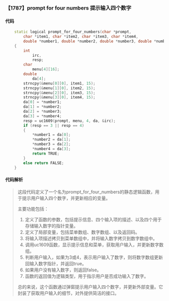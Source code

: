 ### 【1787】prompt for four numbers 提示输入四个数字

#### 代码

```cpp
    static logical prompt_for_four_numbers(char *prompt,  
        char *item1, char *item2, char *item3, char *item4,  
        double *number1, double *number2, double *number3, double *number4)  
    {  
        int  
            irc,  
            resp;  
        char  
            menu[4][16];  
        double  
            da[4];  
        strncpy(&menu[0][0], item1, 15);  
        strncpy(&menu[1][0], item2, 15);  
        strncpy(&menu[2][0], item3, 15);  
        strncpy(&menu[3][0], item4, 15);  
        da[0] = *number1;  
        da[1] = *number2;  
        da[2] = *number3;  
        da[3] = *number4;  
        resp = uc1609(prompt, menu, 4, da, &irc);  
        if (resp == 3 || resp == 4)  
        {  
            *number1 = da[0];  
            *number2 = da[1];  
            *number3 = da[2];  
            *number4 = da[3];  
            return TRUE;  
        }  
        else return FALSE;  
    }

```

#### 代码解析

> 这段代码定义了一个名为prompt_for_four_numbers的静态逻辑函数，用于提示用户输入四个数字，并更新相应的变量。
>
> 主要功能包括：
>
> 1. 定义了函数的参数，包括提示信息、四个输入项的描述、以及四个用于存储输入数字的指针变量。
> 2. 定义了局部变量，包括菜单数组、数字数组、以及返回码。
> 3. 将输入项描述拷贝到菜单数组中，并将输入数字拷贝到数字数组中。
> 4. 调用uc1609函数，显示提示信息和菜单，获取用户输入，并更新数字数组。
> 5. 判断用户输入，如果为3或4，表示用户输入了数字，则将数字数组更新回输入数字指针，并返回true。
> 6. 如果用户没有输入数字，则返回false。
> 7. 函数的返回值为逻辑类型，用于指示用户是否成功输入了数字。
>
> 总的来说，这个函数通过弹窗提示用户输入四个数字，并更新外部变量。它封装了获取用户输入的细节，对外提供简洁的接口。
>
